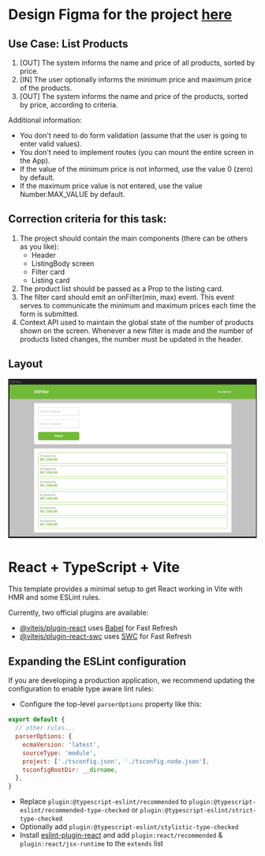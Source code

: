 # Design Figma for the project [here](https://www.figma.com/file/s21JDtjv3cRyUfetFYAzIJ/DSFilter)

## Use Case: List Products

1. [OUT] The system informs the name and price of all products, sorted by price. 
2. [IN] The user optionally informs the minimum price and maximum price of the products.
3. [OUT] The system informs the name and price of the products, sorted by price, according to criteria.
 
Additional information: 
- You don't need to do form validation (assume that the user is going to enter valid values).
- You don't need to implement routes (you can mount the entire screen in the App). 
- If the value of the minimum price is not informed, use the value 0 (zero) by default. 
- If the maximum price value is not entered, use the value Number.MAX_VALUE by default.

## Correction criteria for this task:

1) The project should contain the main components (there can be others as you like): 
    - Header 
    - ListingBody screen 
    - Filter card 
    - Listing card 
2) The product list should be passed as a Prop to the listing card. 
3) The filter card should emit an onFilter(min, max) event. This event serves to communicate the minimum and maximum prices each time the form is submitted. 
4) Context API used to maintain the global state of the number of products shown on the screen. Whenever a new filter is made and the number of products listed changes, the number must be updated in the header.

## Layout

![Figma](https://github.com/SofiaMFonseca/assets/blob/main/dsfilter/figma-task-dsfilter.png)

# React + TypeScript + Vite

This template provides a minimal setup to get React working in Vite with HMR and some ESLint rules.

Currently, two official plugins are available:

- [@vitejs/plugin-react](https://github.com/vitejs/vite-plugin-react/blob/main/packages/plugin-react/README.md) uses [Babel](https://babeljs.io/) for Fast Refresh
- [@vitejs/plugin-react-swc](https://github.com/vitejs/vite-plugin-react-swc) uses [SWC](https://swc.rs/) for Fast Refresh

## Expanding the ESLint configuration

If you are developing a production application, we recommend updating the configuration to enable type aware lint rules:

- Configure the top-level `parserOptions` property like this:

```js
export default {
  // other rules...
  parserOptions: {
    ecmaVersion: 'latest',
    sourceType: 'module',
    project: ['./tsconfig.json', './tsconfig.node.json'],
    tsconfigRootDir: __dirname,
  },
}
```

- Replace `plugin:@typescript-eslint/recommended` to `plugin:@typescript-eslint/recommended-type-checked` or `plugin:@typescript-eslint/strict-type-checked`
- Optionally add `plugin:@typescript-eslint/stylistic-type-checked`
- Install [eslint-plugin-react](https://github.com/jsx-eslint/eslint-plugin-react) and add `plugin:react/recommended` & `plugin:react/jsx-runtime` to the `extends` list
